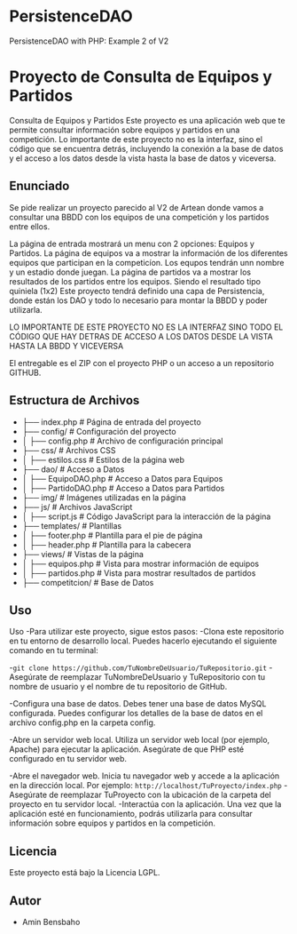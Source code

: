 # PersistenceDAO
PersistenceDAO with PHP: Example 2 of V2
# Proyecto de Consulta de Equipos y Partidos

Consulta de Equipos y Partidos
Este proyecto es una aplicación web que te permite consultar información sobre equipos y partidos en una competición. Lo importante de este proyecto no es la interfaz, sino el código que se encuentra detrás, incluyendo la conexión a la base de datos y el acceso a los datos desde la vista hasta la base de datos y viceversa.

## Enunciado

Se pide realizar un proyecto parecido al V2 de Artean donde vamos a consultar una BBDD con los equipos de una competición y los partidos entre ellos.

La página de entrada mostrará un menu con 2 opciones: Equipos y Partidos.
La página de equipos va a mostrar la información de los diferentes equipos que participan en la competicíon. Los equpos tendrán unn nombre y un estadio donde juegan.
La página de partidos va a mostrar los resultados de los partidos entre los equipos. Siendo el resultado tipo quiniela (1x2)
Este proyecto tendrá definido una capa de Persistencia, donde están los DAO y todo lo necesario para montar la BBDD y poder utilizarla.

LO IMPORTANTE DE ESTE PROYECTO NO ES LA INTERFAZ SINO TODO EL CÓDIGO QUE HAY DETRAS DE ACCESO A LOS DATOS DESDE LA VISTA HASTA LA BBDD Y VICEVERSA

El entregable es el ZIP con el proyecto PHP o un acceso a un repositorio GITHUB.

## Estructura de Archivos

- ├── index.php                   # Página de entrada del proyecto
- ├── config/                     # Configuración del proyecto
- │   ├── config.php              # Archivo de configuración principal
- ├── css/                        # Archivos CSS
- │   ├── estilos.css              # Estilos de la página web
- ├── dao/                        # Acceso a Datos
- │   ├── EquipoDAO.php            # Acceso a Datos para Equipos
- │   ├── PartidoDAO.php           # Acceso a Datos para Partidos
- ├── img/                        # Imágenes utilizadas en la página
- ├── js/                         # Archivos JavaScript
- │   ├── script.js                # Código JavaScript para la interacción de la página
- ├── templates/                   # Plantillas
- │   ├── footer.php               # Plantilla para el pie de página
- │   ├── header.php               # Plantilla para la cabecera
- ├── views/                       # Vistas de la página
- │   ├── equipos.php              # Vista para mostrar información de equipos
- │   ├── partidos.php             # Vista para mostrar resultados de partidos
- ├── competitcion/                # Base de Datos
## Uso

Uso
-Para utilizar este proyecto, sigue estos pasos:
-Clona este repositorio en tu entorno de desarrollo local. Puedes hacerlo ejecutando el siguiente comando en tu terminal:

-```git clone https://github.com/TuNombreDeUsuario/TuRepositorio.git```
-Asegúrate de reemplazar TuNombreDeUsuario y TuRepositorio con tu nombre de usuario y el nombre de tu repositorio de GitHub.

-Configura una base de datos. Debes tener una base de datos MySQL configurada. Puedes configurar los detalles de la base de datos en el archivo config.php en la carpeta config.

-Abre un servidor web local. Utiliza un servidor web local (por ejemplo, Apache) para ejecutar la aplicación. Asegúrate de que PHP esté configurado en tu servidor web.

-Abre el navegador web. Inicia tu navegador web y accede a la aplicación en la dirección local. Por ejemplo:
```http://localhost/TuProyecto/index.php```
-Asegúrate de reemplazar TuProyecto con la ubicación de la carpeta del proyecto en tu servidor local.
-Interactúa con la aplicación. Una vez que la aplicación esté en funcionamiento, podrás utilizarla para consultar información sobre equipos y partidos en la competición.

## Licencia

Este proyecto está bajo la Licencia LGPL.

## Autor

- Amin Bensbaho
